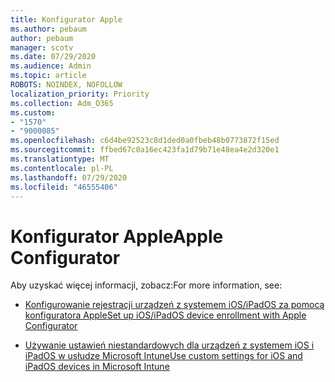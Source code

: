 ```yaml
---
title: Konfigurator Apple
ms.author: pebaum
author: pebaum
manager: scotv
ms.date: 07/29/2020
ms.audience: Admin
ms.topic: article
ROBOTS: NOINDEX, NOFOLLOW
localization_priority: Priority
ms.collection: Adm_O365
ms.custom:
- "1570"
- "9000085"
ms.openlocfilehash: c6d4be92523c8d1ded0a0fbeb48b0773872f15ed
ms.sourcegitcommit: ffbed67c0a16ec423fa1d79b71e48ea4e2d320e1
ms.translationtype: MT
ms.contentlocale: pl-PL
ms.lasthandoff: 07/29/2020
ms.locfileid: "46555406"
---
```

# <a name="apple-configurator"></a><span data-ttu-id="fc787-102">Konfigurator Apple</span><span class="sxs-lookup"><span data-stu-id="fc787-102">Apple Configurator</span></span>

<span data-ttu-id="fc787-103">Aby uzyskać więcej informacji, zobacz:</span><span class="sxs-lookup"><span data-stu-id="fc787-103">For more information, see:</span></span> 

- [<span data-ttu-id="fc787-104">Konfigurowanie rejestracji urządzeń z systemem iOS/iPadOS za pomocą konfiguratora Apple</span><span class="sxs-lookup"><span data-stu-id="fc787-104">Set up iOS/iPadOS device enrollment with Apple Configurator</span></span>](https://docs.microsoft.com/intune/apple-configurator-enroll-ios)

- [<span data-ttu-id="fc787-105">Używanie ustawień niestandardowych dla urządzeń z systemem iOS i iPadOS w usłudze Microsoft Intune</span><span class="sxs-lookup"><span data-stu-id="fc787-105">Use custom settings for iOS and iPadOS devices in Microsoft Intune</span></span>](https://docs.microsoft.com/intune/custom-settings-ios)